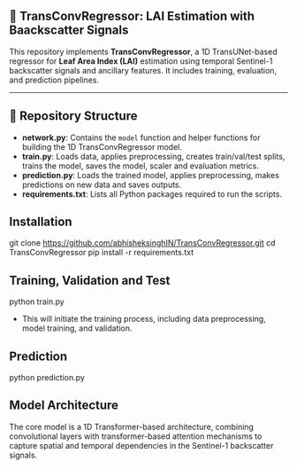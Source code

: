 ## 🌱 TransConvRegressor: LAI Estimation with Baackscatter Signals

This repository implements **TransConvRegressor**, a 1D TransUNet-based regressor for **Leaf Area Index (LAI)** estimation using temporal Sentinel-1 backscatter signals and ancillary features. It includes training, evaluation, and prediction pipelines.

---

## 📂 Repository Structure
- **network.py**: Contains the `model` function and helper functions for building the 1D TransConvRegressor model.
- **train.py**: Loads data, applies preprocessing, creates train/val/test splits, trains the model, saves the model, scaler and evaluation metrics.
- **prediction.py**: Loads the trained model, applies preprocessing, makes predictions on new data and saves outputs.
- **requirements.txt**: Lists all Python packages required to run the scripts.

## Installation
git clone https://github.com/abhisheksinghIN/TransConvRegressor.git
cd TransConvRegressor
pip install -r requirements.txt

## Training, Validation and Test
python train.py
- This will initiate the training process, including data preprocessing, model training, and validation.

## Prediction
python prediction.py

## Model Architecture
The core model is a 1D Transformer-based architecture, combining convolutional layers with transformer-based attention mechanisms to capture spatial and temporal dependencies in the Sentinel-1 backscatter signals.

